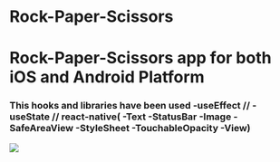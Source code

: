 # Rock-Paper-Scissors

<h1>Rock-Paper-Scissors app for both iOS and Android Platform</h1>

<h3>This hooks and libraries have been used  -useEffect // -useState // react-native( -Text -StatusBar -Image -SafeAreaView -StyleSheet -TouchableOpacity -View) </h3>

<img src='./screen.gif'/>
